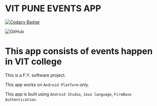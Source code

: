 # VIT PUNE EVENTS APP

[![Codacy Badge](https://api.codacy.com/project/badge/Grade/af93195f316b46c39db4f307ccbe4129)](https://app.codacy.com/manual/atharwakharkar/VIT_Pune_Events?utm_source=github.com&utm_medium=referral&utm_content=atharwa-24/VIT_Pune_Events&utm_campaign=Badge_Grade_Dashboard)

![GitHub](https://img.shields.io/github/license/atharwa-24/VIT_Pune_Events?logo=Github)
# This app consists of events happen in VIT college
This is a F.Y. software project.

This app works on `Android Platform` only.

This app is built using `Android Studio`, `Java language`, `FireBase Authentication`.
